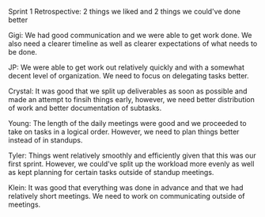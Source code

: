 Sprint 1 Retrospective: 2 things we liked and 2 things we could've done better

Gigi: We had good communication and we were able to get work done. We also need a clearer timeline as well as clearer
expectations of what needs to be done.

JP: We were able to get work out relatively quickly and with a somewhat decent level of organization. We need to focus on 
delegating tasks better.

Crystal: It was good that we split up deliverables as soon as possible and made an attempt to finsih things early, however,
we need better distribution of work and better documentation of subtasks.

Young: The length of the daily meetings were good and we proceeded to take on tasks in a logical order. However, we need to
plan things better instead of in standups.

Tyler: Things went relatively smoothly and efficiently given that this was our first sprint. However, we could've split up
the workload more evenly as well as kept planning for certain tasks outside of standup meetings. 

Klein: It was good that everything was done in advance and that we had relatively short meetings. We need to work on
communicating outside of meetings.